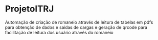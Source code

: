 # ProjetoITRJ
Automação de criação de romaneio através de leitura de tabelas em pdfs para obtenção de dados e saídas de cargas e geração de qrcode para facilitação de leitura dos usuário através do romaneio
